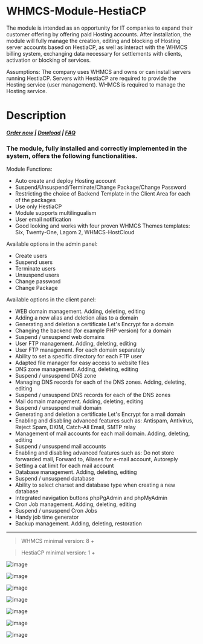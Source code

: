 # WHMCS-Module-HestiaCP
The module is intended as an opportunity for IT companies to expand their customer offering by offering paid Hosting accounts. After installation, the module will fully manage the creation, editing and blocking of Hosting server accounts based on HestiaCP, as well as interact with the WHMCS billing system, exchanging data necessary for settlements with clients, activation or blocking of services.

Assumptions: The company uses WHMCS and owns or can install servers running HestiaCP. Servers with HestiaCP are required to provide the Hosting service (user management). WHMCS is required to manage the Hosting service.
# Description

##### [Order now](https://puqcloud.com/index.php?rp=/store/whmcs-module-hestiacp) | [Dowload](https://download.puqcloud.com/WHMCS/servers/PUQ_WHMCS-HestiaCP/) | [FAQ](https://faq.puqcloud.com/) 

### The module, fully installed and correctly implemented in the system, offers the following functionalities.

Module Functions:

- Auto create and deploy Hosting account
- Suspend/Unsuspend/Terminate/Change Package/Change Password
- Restricting the choice of Backend Template in the Client Area for each of the packages
- Use only HestiaCP
- Module supports multilingualism
- User email notification
- Good looking and works with four proven WHMCS Themes templates: Six, Twenty-One, Lagom 2, WHMCS-HostCloud

Available options in the admin panel:

- Create users
- Suspend users
- Terminate users
- Unsuspend users
- Change password
- Change Package

Available options in the client panel:

- WEB domain management. Adding, deleting, editing
- Adding a new alias and deletion alias to a domain
- Generating and deletion a certificate Let's Encrypt for a domain
- Changing the backend (for example PHP version) for a domain
- Suspend / unsuspend web domains
- User FTP management. Adding, deleting, editing
- User FTP management. For each domain separately
- Ability to set a specific directory for each FTP user
- Adapted file manager for easy access to website files
- DNS zone management. Adding, deleting, editing
- Suspend / unsuspend DNS zone
- Managing DNS records for each of the DNS zones. Adding, deleting, editing
- Suspend / unsuspend DNS records for each of the DNS zones
- Mail domain management. Adding, deleting, editing
- Suspend / unsuspend mail domain
- Generating and deletion a certificate Let's Encrypt for a mail domain
- Enabling and disabling advanced features such as: Antispam, Antivirus, Reject Spam, DKIM, Catch-All Email, SMTP relay
- Management of mail accounts for each mail domain. Adding, deleting, editing
- Suspend / unsuspend mail accounts
- Enabling and disabling advanced features such as: Do not store forwarded mail, Forward to, Aliases for e-mail account, Autoreply
- Setting a cat limit for each mail account
- Database management. Adding, deleting, editing
- Suspend / unsuspend database
- Ability to select сharset and database type when creating a new database
- Integrated navigation buttons phpPgAdmin and phpMyAdmin
- Cron Job management. Adding, deleting, editing
- Suspend / unsuspend Cron Jobs
- Handy job time generator
- Backup management. Adding, deleting, restoration

- - - - - -

>WHMCS minimal version: 8 +

>HestiaCP minimal version: 1 +

![image](https://user-images.githubusercontent.com/81689153/223426804-5d0f2db5-4265-406a-b9bc-032e9a557b3a.png)

![image](https://user-images.githubusercontent.com/81689153/223426836-6f2223bf-5f35-49d3-9105-042ea60be013.png)

![image](https://user-images.githubusercontent.com/81689153/223426868-ac69437a-ec0b-4d4b-9d18-9023967422cc.png)

![image](https://user-images.githubusercontent.com/81689153/223426897-8f41c000-f2c8-4441-9ce7-18c1d6674716.png)

![image](https://user-images.githubusercontent.com/81689153/223426947-f303e228-0452-47b0-aba7-f24ec3aee2f6.png)

![image](https://user-images.githubusercontent.com/81689153/223427394-4dcef721-141a-46d7-b9f6-20eda4a6f53e.png)

![image](https://user-images.githubusercontent.com/81689153/223427421-959e6696-c382-4e00-82ba-5541614eca39.png)
